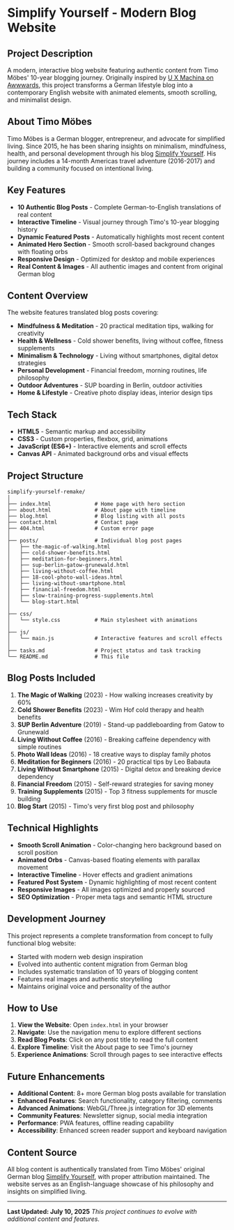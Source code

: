 # Simplify Yourself - Modern Blog Website

## Project Description
A modern, interactive blog website featuring authentic content from Timo Möbes' 10-year blogging journey. Originally inspired by [U X Machina on Awwwards](https://www.awwwards.com/inspiration/landing-page-scroll-u-x-machina), this project transforms a German lifestyle blog into a contemporary English website with animated elements, smooth scrolling, and minimalist design.

## About Timo Möbes
Timo Möbes is a German blogger, entrepreneur, and advocate for simplified living. Since 2015, he has been sharing insights on minimalism, mindfulness, health, and personal development through his blog [Simplify Yourself](https://simplify-yourself.com). His journey includes a 14-month Americas travel adventure (2016-2017) and building a community focused on intentional living.

## Key Features
- **10 Authentic Blog Posts** - Complete German-to-English translations of real content
- **Interactive Timeline** - Visual journey through Timo's 10-year blogging history
- **Dynamic Featured Posts** - Automatically highlights most recent content
- **Animated Hero Section** - Smooth scroll-based background changes with floating orbs
- **Responsive Design** - Optimized for desktop and mobile experiences
- **Real Content & Images** - All authentic images and content from original German blog

## Content Overview
The website features translated blog posts covering:
- **Mindfulness & Meditation** - 20 practical meditation tips, walking for creativity
- **Health & Wellness** - Cold shower benefits, living without coffee, fitness supplements
- **Minimalism & Technology** - Living without smartphones, digital detox strategies
- **Personal Development** - Financial freedom, morning routines, life philosophy
- **Outdoor Adventures** - SUP boarding in Berlin, outdoor activities
- **Home & Lifestyle** - Creative photo display ideas, interior design tips

## Tech Stack
- **HTML5** - Semantic markup and accessibility
- **CSS3** - Custom properties, flexbox, grid, animations
- **JavaScript (ES6+)** - Interactive elements and scroll effects
- **Canvas API** - Animated background orbs and visual effects

## Project Structure
```
simplify-yourself-remake/
│
├── index.html              # Home page with hero section
├── about.html              # About page with timeline
├── blog.html               # Blog listing with all posts
├── contact.html            # Contact page
├── 404.html                # Custom error page
│
├── posts/                  # Individual blog post pages
│   ├── the-magic-of-walking.html
│   ├── cold-shower-benefits.html
│   ├── meditation-for-beginners.html
│   ├── sup-berlin-gatow-grunewald.html
│   ├── living-without-coffee.html
│   ├── 18-cool-photo-wall-ideas.html
│   ├── living-without-smartphone.html
│   ├── financial-freedom.html
│   ├── slow-training-progress-supplements.html
│   └── blog-start.html
│
├── css/
│   └── style.css           # Main stylesheet with animations
│
├── js/
│   └── main.js             # Interactive features and scroll effects
│
├── tasks.md                # Project status and task tracking
└── README.md               # This file
```

## Blog Posts Included
1. **The Magic of Walking** (2023) - How walking increases creativity by 60%
2. **Cold Shower Benefits** (2023) - Wim Hof cold therapy and health benefits
3. **SUP Berlin Adventure** (2019) - Stand-up paddleboarding from Gatow to Grunewald
4. **Living Without Coffee** (2016) - Breaking caffeine dependency with simple routines
5. **Photo Wall Ideas** (2016) - 18 creative ways to display family photos
6. **Meditation for Beginners** (2016) - 20 practical tips by Leo Babauta
7. **Living Without Smartphone** (2015) - Digital detox and breaking device dependency
8. **Financial Freedom** (2015) - Self-reward strategies for saving money
9. **Training Supplements** (2015) - Top 3 fitness supplements for muscle building
10. **Blog Start** (2015) - Timo's very first blog post and philosophy

## Technical Highlights
- **Smooth Scroll Animation** - Color-changing hero background based on scroll position
- **Animated Orbs** - Canvas-based floating elements with parallax movement
- **Interactive Timeline** - Hover effects and gradient animations
- **Featured Post System** - Dynamic highlighting of most recent content
- **Responsive Images** - All images optimized and properly sourced
- **SEO Optimization** - Proper meta tags and semantic HTML structure

## Development Journey
This project represents a complete transformation from concept to fully functional blog website:
- Started with modern web design inspiration
- Evolved into authentic content migration from German blog
- Includes systematic translation of 10 years of blogging content
- Features real images and authentic storytelling
- Maintains original voice and personality of the author

## How to Use
1. **View the Website**: Open `index.html` in your browser
2. **Navigate**: Use the navigation menu to explore different sections
3. **Read Blog Posts**: Click on any post title to read the full content
4. **Explore Timeline**: Visit the About page to see Timo's journey
5. **Experience Animations**: Scroll through pages to see interactive effects

## Future Enhancements
- **Additional Content**: 8+ more German blog posts available for translation
- **Enhanced Features**: Search functionality, category filtering, comments
- **Advanced Animations**: WebGL/Three.js integration for 3D elements
- **Community Features**: Newsletter signup, social media integration
- **Performance**: PWA features, offline reading capability
- **Accessibility**: Enhanced screen reader support and keyboard navigation

## Content Source
All blog content is authentically translated from Timo Möbes' original German blog [Simplify Yourself](https://simplify-yourself.com), with proper attribution maintained. The website serves as an English-language showcase of his philosophy and insights on simplified living.

---

**Last Updated: July 10, 2025**
*This project continues to evolve with additional content and features.* 